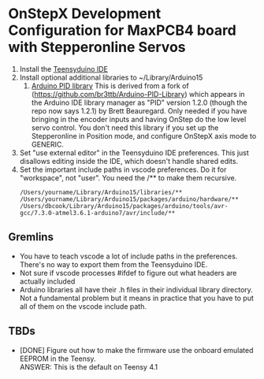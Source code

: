 # OnStepX Development Configuration for MaxPCB4 board with Stepperonline Servos

1.  Install the [Teensyduino IDE](https://www.pjrc.com/teensy/td_download.html)
1.  Install optional additional libraries to ~/Library/Arduino15
    1.  [Arduino PID library](https://github.com/hjd1964/Arduino-PID-Library)
       This is derived from a fork of (https://github.com/br3ttb/Arduino-PID-Library) which appears
       in the Arduino IDE library manager as "PID" version 1.2.0 (though the repo now says 1.2.1) by Brett Beauregard.
       Only needed if you have bringing in the encoder inputs and having OnStep do the low level servo control.
       You don't need this library if you set up the Stepperonline in Position mode, and configure OnStepX axis mode to GENERIC.
1.  Set "use external editor" in the Teensyduino IDE preferences.  This just disallows editing inside the IDE, which doesn't handle
       shared edits.
1.  Set the important include paths in vscode preferences.  Do it for "workspace", not "user".  You need the /** to make them recursive.
    ```
    /Users/yourname/Library/Arduino15/libraries/**
    /Users/yourname/Library/Arduino15/packages/arduino/hardware/**
    /Users/dbcook/Library/Arduino15/packages/arduino/tools/avr-gcc/7.3.0-atmel3.6.1-arduino7/avr/include/**
    ```

## Gremlins

*  You have to teach vscode a lot of include paths in the preferences.  There's no way to export them from the Teensyduino IDE.
*  Not sure if vscode processes #ifdef to figure out what headers are actually included
*  Arduino libraries all have their .h files in their individual library directory.  Not a fundamental problem but it means in
   practice that you have to put all of them on the vscode include path.

## TBDs

*  [DONE] Figure out how to make the firmware use the onboard emulated EEPROM in the Teensy.  
   ANSWER: This is the default on Teensy 4.1